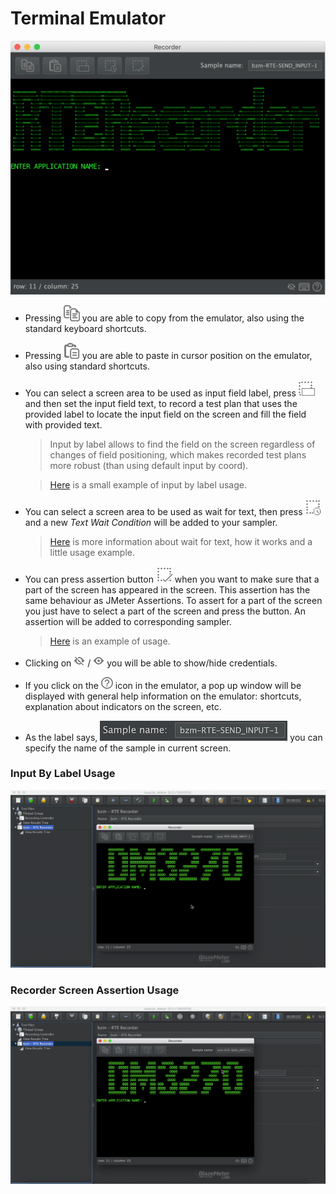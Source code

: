 # Terminal Emulator
![alt_text](rte-recorder-emulator.png)

- Pressing ![alt_text](../src/main/resources/dark-theme/copy.png) you are able to copy from the emulator, also using the standard keyboard shortcuts.
- Pressing ![alt_text](../src/main/resources/dark-theme/paste.png) you are able to paste in cursor position on the emulator, also using standard shortcuts.
- You can select a screen area to be used as input field label, press ![alt_text](../src/main/resources/dark-theme/inputByLabel.png) and then set the input field text, to record a test plan that uses the provided label to locate the input field on the screen and fill the field with provided text.
  > Input by label allows to find the field on the screen regardless of changes of field positioning, which makes recorded test plans more robust (than using default input by coord).
       
     >[Here](#input-by-label-usage) is a small example of input by label usage.  
- You can select a screen area to be used as wait for text, then press ![alt_text](../src/main/resources/dark-theme/waitForText.png) and a new *Text Wait Condition* will be added to your sampler.
     
    >[Here](wait-conditions-recording.md#text-wait-condition) is more information about wait for text, how it works and a little usage example.

- You can press assertion button ![alt_text](../src/main/resources/dark-theme/assertion.png) when you want to make sure that a part of the screen has appeared in the screen. This assertion has the same behaviour as JMeter Assertions. To assert for a part of the screen you just have to select a part of the screen and press the button. An assertion will be added to corresponding sampler.
    >[Here](#recorder-screen-assertion-usage) is an example of usage.

- Clicking on ![alter_text](../src/main/resources/dark-theme/not-visible-credentials.png) / ![alter_text](../src/main/resources/dark-theme/visible-credentials.png) you will be able to show/hide credentials.

- If you click on the ![alter_text](../src/main/resources/dark-theme/help.png) icon in the emulator, a pop up window will be displayed with general help information on the emulator: shortcuts, explanation about indicators on the screen, etc.

- As the label says, ![alter_text](sample-name.png) you can specify the name of the sample in current screen. 

### Input By Label Usage

![alt_text](input-by-label-usage.gif)



### Recorder Screen Assertion Usage

![alt_text](assertion-usage.gif)